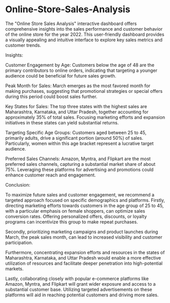 # Online-Store-Sales-Analysis
The "Online Store Sales Analysis" interactive dashboard offers comprehensive insights into the sales performance and customer behavior of the online store for the year 2022. This user-friendly dashboard provides a visually appealing and intuitive interface to explore key sales metrics and customer trends.

Insights:

Customer Engagement by Age: Customers below the age of 48 are the primary contributors to online orders, indicating that targeting a younger audience could be beneficial for future sales growth.

Peak Month for Sales: March emerges as the most favored month for making purchases, suggesting that promotional strategies or special offers during this period could boost sales further.

Key States for Sales: The top three states with the highest sales are Maharashtra, Karnataka, and Uttar Pradesh, together accounting for approximately 35% of total sales. Focusing marketing efforts and expansion initiatives in these states can yield substantial returns.

Targeting Specific Age Groups: Customers aged between 25 to 45, primarily adults, drive a significant portion (around 50%) of sales. Particularly, women within this age bracket represent a lucrative target audience.

Preferred Sales Channels: Amazon, Myntra, and Flipkart are the most preferred sales channels, capturing a substantial market share of about 75%. Leveraging these platforms for advertising and promotions could enhance customer reach and engagement.

Conclusion:

To maximize future sales and customer engagement, we recommend a targeted approach focused on specific demographics and platforms. Firstly, directing marketing efforts towards customers in the age group of 25 to 45, with a particular emphasis on female shoppers, can optimize sales conversion rates. Offering personalized offers, discounts, or loyalty programs can incentivize this group to make repeat purchases.

Secondly, prioritizing marketing campaigns and product launches during March, the peak sales month, can lead to increased visibility and customer participation.

Furthermore, concentrating expansion efforts and resources in the states of Maharashtra, Karnataka, and Uttar Pradesh would enable a more effective utilization of resources and facilitate deeper penetration into high-potential markets.

Lastly, collaborating closely with popular e-commerce platforms like Amazon, Myntra, and Flipkart will grant wider exposure and access to a substantial customer base. Utilizing targeted advertisements on these platforms will aid in reaching potential customers and driving more sales.
